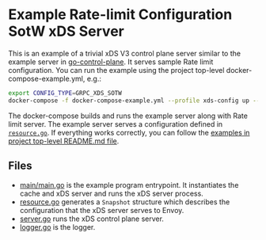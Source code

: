 # Example Rate-limit Configuration SotW xDS Server

This is an example of a trivial xDS V3 control plane server similar to the example server in [go-control-plane](https://github.com/envoyproxy/go-control-plane/tree/main/internal/example). It serves sample Rate limit configuration. You can run the example using the project top-level docker-compose-example.yml, e.g.:

```bash
export CONFIG_TYPE=GRPC_XDS_SOTW
docker-compose -f docker-compose-example.yml --profile xds-config up --build --remove-orphans
```

The docker-compose builds and runs the example server along with Rate limit server. The example server serves a configuration defined in [`resource.go`](resource.go). If everything works correctly, you can follow the [examples in project top-level README.md file](../../README.md#examples).

## Files

- [main/main.go](main/main.go) is the example program entrypoint. It instantiates the cache and xDS server and runs the xDS server process.
- [resource.go](resource.go) generates a `Snapshot` structure which describes the configuration that the xDS server serves to Envoy.
- [server.go](server.go) runs the xDS control plane server.
- [logger.go](logger.go) is the logger.

